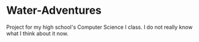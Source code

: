 # Water-Adventures
Project for my high school's Computer Science I class. I do not really know what I think about it now.
